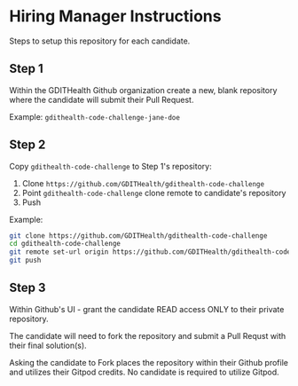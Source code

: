 # Hiring Manager Instructions

Steps to setup this repository for each candidate.

## Step 1

Within the GDITHealth Github organization create a new, blank repository where the candidate will submit their Pull Request.

Example: `gdithealth-code-challenge-jane-doe`

## Step 2

Copy `gdithealth-code-challenge` to Step 1's repository:

1. Clone `https://github.com/GDITHealth/gdithealth-code-challenge`
1. Point `gdithealth-code-challenge` clone remote to candidate's repository
1. Push

Example:

```bash
git clone https://github.com/GDITHealth/gdithealth-code-challenge
cd gdithealth-code-challenge
git remote set-url origin https://github.com/GDITHealth/gdithealth-code-challenge-jane-doe
git push
```

## Step 3

Within Github's UI - grant the candidate READ access ONLY to their private repository.

The candidate will need to fork the repository and submit a Pull Requst with their final solution(s).

Asking the candidate to Fork places the repository within their Github profile and utilizes their Gitpod credits. No candidate is required to utilize Gitpod.
